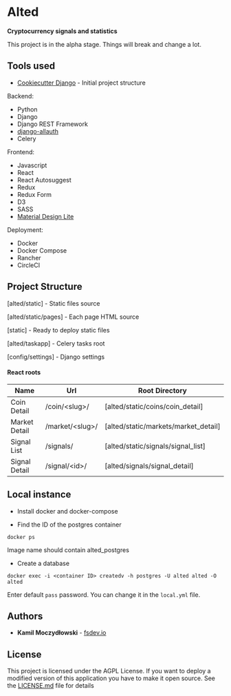 # Alted

**Cryptocurrency signals and statistics**

This project is in the alpha stage. Things will break and change a lot.

## Tools used

- [Cookiecutter Django](https://github.com/pydanny/cookiecutter-django) - Initial project structure

Backend:

- Python
- Django
- Django REST Framework
- [django-allauth](https://github.com/pennersr/django-allauth)
- Celery

Frontend:

- Javascript
- React
- React Autosuggest
- Redux
- Redux Form
- D3
- SASS
- [Material Design Lite](https://getmdl.io/)

Deployment:

- Docker
- Docker Compose
- Rancher
- CircleCI

## Project Structure

[alted/static] - Static files source

[alted/static/pages] - Each page HTML source

[static] - Ready to deploy static files

[alted/taskapp] - Celery tasks root

[config/settings] - Django settings

#### React roots

| Name | Url | Root Directory |
| --- | --- | --- |
| Coin Detail | /coin/\<slug>/ | [alted/static/coins/coin_detail] |
| Market Detail | /market/\<slug>/ | [alted/static/markets/market_detail] |
| Signal List | /signals/ | [alted/static/signals/signal_list] |
| Signal Detail | /signal/\<id>/ | [alted/signals/signal_detail] |

## Local instance

- Install docker and docker-compose

- Find the ID of the postgres container

```
docker ps
```
Image name should contain alted_postgres

- Create a database

```
docker exec -i <container ID> createdv -h postgres -U alted alted -O alted
```

Enter default `pass` password. You can change it in the `local.yml` file.


## Authors

- **Kamil Moczydłowski** - [fsdev.io](https://fsdev.io)

## License

This project is licensed under the AGPL License. If you want to deploy a modified version of this application you have to make it open source. See the [LICENSE.md](LICENSE.md) file for details
